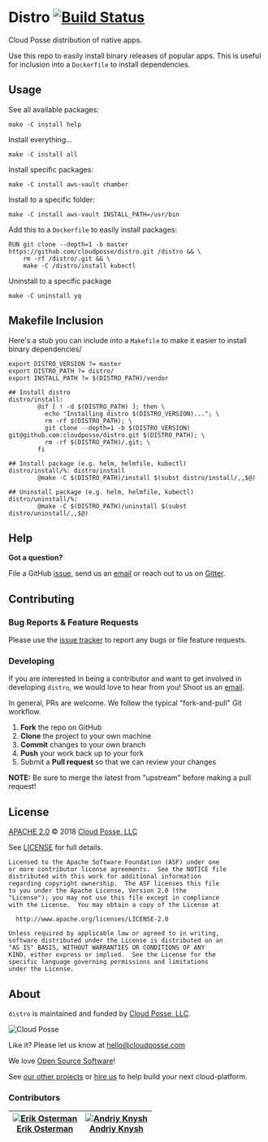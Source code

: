 # Distro [![Build Status](https://travis-ci.org/cloudposse/distro.svg?branch=master)](https://travis-ci.org/cloudposse/distro)

Cloud Posse distribution of native apps.

Use this repo to easily install binary releases of popular apps. This is useful for inclusion into a `Dockerfile` to install dependencies.

## Usage

See all available packages:
```
make -C install help
```

Install everything...
```
make -C install all
```

Install specific packages:
```
make -C install aws-vault chamber
```

Install to a specific folder:
```
make -C install aws-vault INSTALL_PATH=/usr/bin
```

Add this to a `Dockerfile` to easily install packages:
```
RUN git clone --depth=1 -b master https://github.com/cloudposse/distro.git /distro && \
    rm -rf /distro/.git && \
    make -C /distro/install kubectl
```

Uninstall to a specific package
```
make -C uninstall yq
```

## Makefile Inclusion

Here's a stub you can include into a `Makefile` to make it easier to install binary dependencies/

```
export DISTRO_VERSION ?= master
export DISTRO_PATH ?= distro/
export INSTALL_PATH ?= $(DISTRO_PATH)/vendor

## Install distro
distro/install:
        @if [ ! -d $(DISTRO_PATH) ]; then \
          echo "Installing distro $(DISTRO_VERSION)..."; \
          rm -rf $(DISTRO_PATH); \
          git clone --depth=1 -b $(DISTRO_VERSION) git@github.com:cloudposse/distro.git $(DISTRO_PATH); \
          rm -rf $(DISTRO_PATH)/.git; \
        fi

## Install package (e.g. helm, helmfile, kubectl)
distro/install/%: distro/install
        @make -C $(DISTRO_PATH)/install $(subst distro/install/,,$@)

## Uninstall package (e.g. helm, helmfile, kubectl)
distro/uninstall/%:
        @make -C $(DISTRO_PATH)/uninstall $(subst distro/uninstall/,,$@)
```


## Help

**Got a question?**

File a GitHub [issue](https://github.com/cloudposse/distro/issues), send us an [email](mailto:hello@cloudposse.com) or reach out to us on [Gitter](https://gitter.im/cloudposse/).


## Contributing

### Bug Reports & Feature Requests

Please use the [issue tracker](https://github.com/cloudposse/distro/issues) to report any bugs or file feature requests.

### Developing

If you are interested in being a contributor and want to get involved in developing `distro`, we would love to hear from you! Shoot us an [email](mailto:hello@cloudposse.com).

In general, PRs are welcome. We follow the typical "fork-and-pull" Git workflow.

 1. **Fork** the repo on GitHub
 2. **Clone** the project to your own machine
 3. **Commit** changes to your own branch
 4. **Push** your work back up to your fork
 5. Submit a **Pull request** so that we can review your changes

**NOTE:** Be sure to merge the latest from "upstream" before making a pull request!


## License

[APACHE 2.0](LICENSE) © 2018 [Cloud Posse, LLC](https://cloudposse.com)

See [LICENSE](LICENSE) for full details.

    Licensed to the Apache Software Foundation (ASF) under one
    or more contributor license agreements.  See the NOTICE file
    distributed with this work for additional information
    regarding copyright ownership.  The ASF licenses this file
    to you under the Apache License, Version 2.0 (the
    "License"); you may not use this file except in compliance
    with the License.  You may obtain a copy of the License at

      http://www.apache.org/licenses/LICENSE-2.0

    Unless required by applicable law or agreed to in writing,
    software distributed under the License is distributed on an
    "AS IS" BASIS, WITHOUT WARRANTIES OR CONDITIONS OF ANY
    KIND, either express or implied.  See the License for the
    specific language governing permissions and limitations
    under the License.


## About

`distro` is maintained and funded by [Cloud Posse, LLC][website].

![Cloud Posse](https://cloudposse.com/logo-300x69.png)


Like it? Please let us know at <hello@cloudposse.com>

We love [Open Source Software](https://github.com/cloudposse/)!

See [our other projects][community]
or [hire us][hire] to help build your next cloud-platform.

  [website]: http://cloudposse.com/
  [community]: https://github.com/cloudposse/
  [hire]: http://cloudposse.com/contact/

### Contributors


| [![Erik Osterman][erik_img]][erik_web]<br/>[Erik Osterman][erik_web] | [![Andriy Knysh][andriy_img]][andriy_web]<br/>[Andriy Knysh][andriy_web] |
|-------------------------------------------------------|------------------------------------------------------------------|

  [erik_img]: http://s.gravatar.com/avatar/88c480d4f73b813904e00a5695a454cb?s=144
  [erik_web]: https://github.com/osterman/
  [andriy_img]: https://avatars0.githubusercontent.com/u/7356997?v=4&u=ed9ce1c9151d552d985bdf5546772e14ef7ab617&s=144
  [andriy_web]: https://github.com/aknysh/
